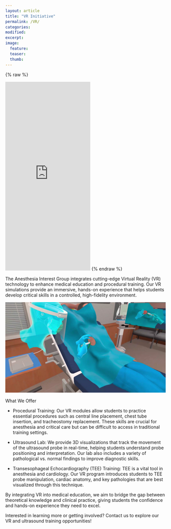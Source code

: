 ```yaml
---
layout: article
title: "VR Initiative"
permalink: /VR/
categories: 
modified:
excerpt:
image:
  feature:
  teaser:
  thumb:
---
```


<!-- Facebook SDK -->
<div id="fb-root"></div>
<script async defer crossorigin="anonymous" 
  src="https://connect.facebook.net/en_US/sdk.js#xfbml=1&version=v18.0" 
  nonce="YOUR_NONCE_VALUE_HERE"></script>

<!-- Facebook Post Embed -->
<div class="fb-post" 
     data-href="https://www.facebook.com/HenryFordHealth/videos/whether-its-in-the-lab-or-on-the-field-detroit-lions-amon-ra-st-brown-can-virtua/27910568521891560/" 
     data-width="500"></div>

{% raw %}
<iframe src="https://www.facebook.com/plugins/video.php?height=476&href=https%3A%2F%2Fwww.facebook.com%2FHenryFordHealth%2Fvideos%2F27910568521891560%2F&show_text=true&width=267&t=0" width="267" height="591" style="border:none;overflow:hidden" scrolling="no" frameborder="0" allowfullscreen="true" allow="autoplay; clipboard-write; encrypted-media; picture-in-picture; web-share" allowFullScreen="true"></iframe>
{% endraw %}



The Anesthesia Interest Group integrates cutting-edge Virtual Reality (VR) technology to enhance medical education and procedural training. Our VR simulations provide an immersive, hands-on experience that helps students develop critical skills in a controlled, high-fidelity environment.


![screenshot of Skinny Bones](/images/VR-image.jpg)



What We Offer

- Procedural Training: Our VR modules allow students to practice essential procedures such as central line placement, chest tube insertion, and tracheostomy replacement. These skills are crucial for anesthesia and critical care but can be difficult to access in traditional training settings.

- Ultrasound Lab: We provide 3D visualizations that track the movement of the ultrasound probe in real-time, helping students understand probe positioning and interpretation. Our lab also includes a variety of pathological vs. normal findings to improve diagnostic skills.

- Transesophageal Echocardiography (TEE) Training: TEE is a vital tool in anesthesia and cardiology. Our VR program introduces students to TEE probe manipulation, cardiac anatomy, and key pathologies that are best visualized through this technique.


By integrating VR into medical education, we aim to bridge the gap between theoretical knowledge and clinical practice, giving students the confidence and hands-on experience they need to excel.


Interested in learning more or getting involved? Contact us to explore our VR and ultrasound training opportunities!


